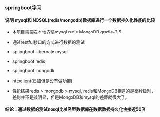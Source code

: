### springboot学习

#### 说明 mysql和 NOSQL(redis/mongodb)数据库进行一个数据持久化性能的比较

- 本项目需要在本地安装mysql redis MongoDB gradle-3.5

- 通过restful接口的方式进行数据的测试

- springboot hibernate mysql

- springboot redis 

- springboot mongodb 

- httpclient(已加但是没有做功能)

- 性能结果redis > mongodb > mysql, redis和MongoDB相差的是毫秒级别，差别并不是很明显，但是MongoDB和mysql的差距就很大了。

#### 结论：通过数据的测试nosql比关系型数据库在数据数据持久化快接近50倍
    